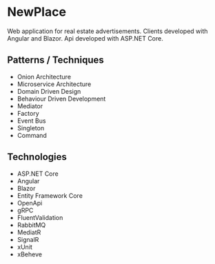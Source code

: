 # NewPlace

Web application for real estate advertisements. Clients developed with Angular and Blazor. Api developed with ASP.NET Core.

## Patterns / Techniques
- Onion Architecture
- Microservice Architecture
- Domain Driven Design
- Behaviour Driven Development
- Mediator
- Factory
- Event Bus
- Singleton
- Command

## Technologies
- ASP.NET Core
- Angular
- Blazor
- Entity Framework Core
- OpenApi
- gRPC
- FluentValidation
- RabbitMQ
- MediatR
- SignalR
- xUnit
- xBeheve
